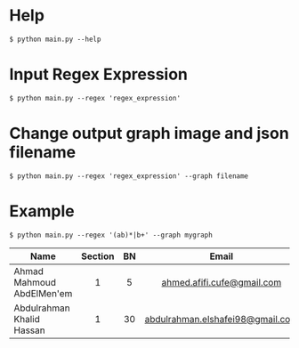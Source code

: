 # Help
```
$ python main.py --help
```

# Input Regex Expression
```
$ python main.py --regex 'regex_expression'
```

# Change output graph image and json filename
```
$ python main.py --regex 'regex_expression' --graph filename
```
# Example
```$ python main.py --regex '(ab)*|b+' --graph mygraph```

<center>
  
| Name                                |    Section      |    BN      |              Email               |
| ----------------------------------- | :-------------: | :--------: | :------------------------------: |
| Ahmad Mahmoud AbdElMen'em           |       1         |    5       | ahmed.afifi.cufe@gmail.com       |
| Abdulrahman Khalid Hassan           |       1         |    30      | abdulrahman.elshafei98@gmail.com|

</center>
